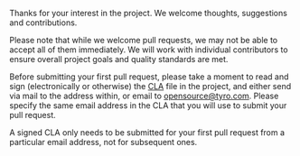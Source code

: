 Thanks for your interest in the project. We welcome thoughts, suggestions and contributions.

Please note that while we welcome pull requests, we may not be able to accept all of them immediately.
We will work with individual contributors to ensure overall project goals and quality standards are met.

Before submitting your first pull request, please take a moment to read and sign (electronically or otherwise)
the [CLA](Contributor_License_Agreement.pdf) file in the project, and either send via mail to the address within,
or email to opensource@tyro.com. Please specify the same email address in the CLA that you will use to submit
your pull request.

A signed CLA only needs to be submitted for your first pull request from a particular email address, not for subsequent ones.

